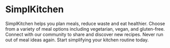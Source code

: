 # SimplKitchen
SimplKitchen helps you plan meals, reduce waste and eat healthier. Choose from a variety of meal options including vegetarian, vegan, and gluten-free. Connect with our community to share and discover new recipes. Never run out of meal ideas again. Start simplifying your kitchen routine today.
